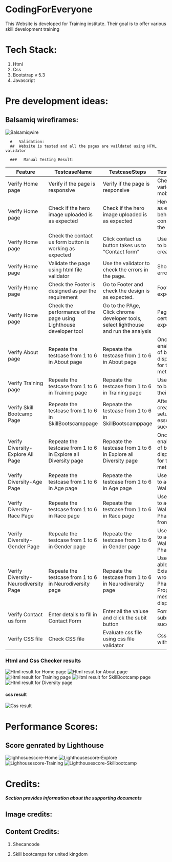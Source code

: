# CodingForEveryone

This Website is developed for Training institute.
Their goal is to offer various skill development training

#  Tech Stack:
   1. Html
   2. Css 
   3. Bootstrap v 5.3
   4. Javascript


#  Pre development ideas:
##  Balsamiq wirefirames:

![Balsamiqwire](https://drive.google.com/drive/folders/12sPESYVKEZgD_y9QGVxeIgSLoWalNo-4?usp=drive_link)





  
   
      #   Validation:
      ##  Website is tested and all the pages are vaildated using HTML validator

      ###   Manual Testing Result:




   | Feature                              | TestcaseName                                                      | TestcaseSteps                                                                        | TestcaseExpectation                                                                                                            | Priority | Result |
| ------------------------------------ | ----------------------------------------------------------------- | ------------------------------------------------------------------------------------ | ------------------------------------------------------------------------------------------------------------------------------ | -------- | ------ |
| Verify Home page                     | Verify if the page is responsive                                  | Verify if the page is responsive                                                     | Check the website in various device like mobile,desktop,ipad                                                                   | P0       | PASS   |
| Verify Home page                     | Check if the hero image uploaded is as expected                   | Check if the hero image uploaded is as expected                                      | Hero image must be as expected and the behaviour is consistent across all the device.                                          | P0       | Pass   |
| Verify Home page                     | Check the contact us form button is working as expected           | Click contact us button takes us to "Contact form"                                   | User should be able to backup while creating new wallet.                                                                       | P0       | PASS   |
| Verify Home page                     | Validate the page using html file validator                       | Use the validator to check the errors in the page.                                   | Should not return any error                                                                                                    | P2       | PASS   |
| Verify Home page                     | Check the Footer is designed as per the requirement               | Go to Footer and check the design is as expected.                                    | Footer is designed as expected                                                                                                 | P1       | PASS   |
| Verify Home page                     | Check the performance of the page using Lighthouse developer tool | Go to the PAge, Click chrome developer tools, select lighthouse and run the analysis | Page should achieve certain metric as expected.                                                                                | P0       | PASS   |
| Verify About page                    | Repeate the testcase from 1 to 6 in About page                    | Repeate the testcase from 1 to 6 in About page                                       | Once the backup is enabled , the status of backup must be displayed as Active for the appropriate method.                      | P1       | PASS   |
| Verify Training page                 | Repeate the testcase from 1 to 6 in Training page                 | Repeate the testcase from 1 to 6 in Training page                                    | User should be able to backup wallet in their googe drive                                                                      | P1       | PASS   |
| Verify Skill Bootcamp Page           | Repeate the testcase from 1 to 6 in SkillBootscamppage            | Repeate the testcase from 1 to 6 in SkillBootscamppage                               | After the Wallet is created,Passcode setup should be essential and successful                                                  | P0       | PASS   |
| Verify Diversity-Explore All Page    | Repeate the testcase from 1 to 6 in Explore all Diversity page    | Repeate the testcase from 1 to 6 in Explore all Diversity page                       | Once the backup is enabled , the status of backup must be displayed as Active for the appropriate method.                      | P2       | PASS   |
| Verify Diversity-Age Page            | Repeate the testcase from 1 to 6 in Age page                      | Repeate the testcase from 1 to 6 in Age page                                         | User should be able to add their Existing Wallet                                                                               | P0       | PASS   |
| Verify Diversity-Race Page           | Repeate the testcase from 1 to 6 in Race page                     | Repeate the testcase from 1 to 6 in Race page                                        | User should be able to add their Existing Wallet using secrete<br>Phase or backup from google drive.                           | P1       | PASS   |
| Verify Diversity-Gender Page         | Repeate the testcase from 1 to 6 in Gender page                   | Repeate the testcase from 1 to 6 in Gender page                                      | User should be able to add their Existing Wallet using secrete<br>Phase                                                        | P0       | PASS   |
| Verify Diversity-Neurodiversity Page | Repeate the testcase from 1 to 6 in Neurodiversity page           | Repeate the testcase from 1 to 6 in Neurodiversity page                              | User should not be able to add their Existing Wallet using wrong secrete<br>Phase .<br>Proper error message must be displayed. | P1       | PASS   |
| Verify Contact us form               | Enter details to fill in Contact Form                             | Enter all the valuse and click the subit button                                      | Form should be submitted successfully                                                                                          | P1       | PASS   |
| Verify CSS file                      | Check CSS file                                                    | Evaluate css file using css file validator                                           | Css file must pass with zero errors                                                                                            | P0       | PASS   |


### Html and Css Checker  results

![Html result for Home page](assets/images/ValidationResult-HomePage.jpg)
![Html resut for About page](assets/images/ValidationResult-AboutPage.jpg)
![Html result for Training page](assets/images/ValidationResult-TrainingPage.jpg)
![Html result for SkillBootcamp page](assets/images/ValidationResult-SkillBootcampPage.jpg)
![Html result for Diversity page](assets/images/ValidationResult-AgePage.jpg)

#### css result

![Css result](assets/images/CSSvalidationresult.jpg)

#  Performance Scores:

##   Score genrated by Lighthouse 

![lighhosuescore-Home](assets/images/Lighthousescore-Homepage.jpg)
![Lighthousescore-Explore](assets/images/Lighthousescore-Explorediversity.jpg)
![Lighhousescore-Training](assets/images/Lighthousescore-TrainingPage.jpg)
![Lighthousescore-Skillbootcamp](assets/images/Lighthousescore-SkillBootcamp.jpg)


#  Credits: 

***Section provides information about the supporting documents***

## Image credits:



## Content Credits:

1. Shecancode

2. Skill bootcamps for united kingdom
